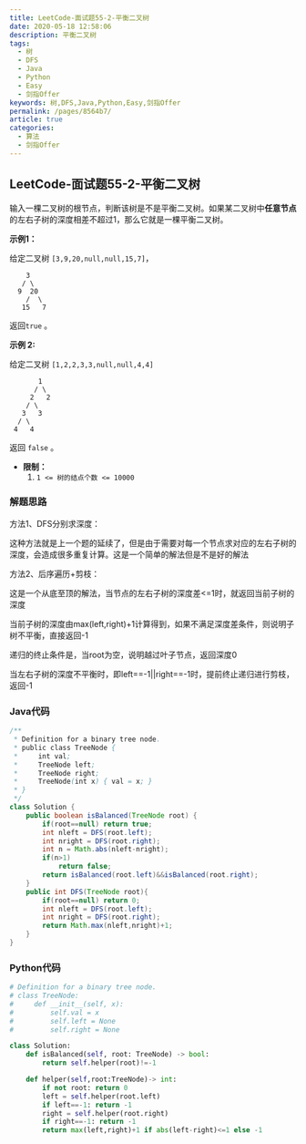 ```yaml
---
title: LeetCode-面试题55-2-平衡二叉树
date: 2020-05-18 12:58:06
description: 平衡二叉树
tags: 
  - 树
  - DFS
  - Java
  - Python
  - Easy
  - 剑指Offer
keywords: 树,DFS,Java,Python,Easy,剑指Offer
permalink: /pages/8564b7/
article: true
categories: 
  - 算法
  - 剑指Offer
---
```


## LeetCode-面试题55-2-平衡二叉树 

输入一棵二叉树的根节点，判断该树是不是平衡二叉树。如果某二叉树中**任意节点**的左右子树的深度相差不超过1，那么它就是一棵平衡二叉树。

 <!--more-->

**示例1：**

给定二叉树 `[3,9,20,null,null,15,7]`，

```
    3
   / \
  9  20
    /  \
   15   7
```

返回`true` 。

**示例 2:**

给定二叉树 `[1,2,2,3,3,null,null,4,4]`

```
       1
      / \
     2   2
    / \
   3   3
  / \
 4   4
```

返回 `false` 。

- **限制：**
  1. `1 <= 树的结点个数 <= 10000`

### 解题思路

方法1、DFS分别求深度：

这种方法就是上一个题的延续了，但是由于需要对每一个节点求对应的左右子树的深度，会造成很多重复计算。这是一个简单的解法但是不是好的解法

方法2、后序遍历+剪枝：

这是一个从底至顶的解法，当节点的左右子树的深度差<=1时，就返回当前子树的深度

当前子树的深度由max(left,right)+1计算得到，如果不满足深度差条件，则说明子树不平衡，直接返回-1

递归的终止条件是，当root为空，说明越过叶子节点，返回深度0

当左右子树的深度不平衡时，即left==-1||right==-1时，提前终止递归进行剪枝，返回-1

### Java代码

```java
/**
 * Definition for a binary tree node.
 * public class TreeNode {
 *     int val;
 *     TreeNode left;
 *     TreeNode right;
 *     TreeNode(int x) { val = x; }
 * }
 */
class Solution {
    public boolean isBalanced(TreeNode root) {
        if(root==null) return true;
        int nleft = DFS(root.left);
        int nright = DFS(root.right);
        int n = Math.abs(nleft-nright);
        if(n>1)
            return false;
        return isBalanced(root.left)&&isBalanced(root.right);
    }
    public int DFS(TreeNode root){
        if(root==null) return 0;
        int nleft = DFS(root.left);
        int nright = DFS(root.right);
        return Math.max(nleft,nright)+1;
    }
}
```

### Python代码

```python
# Definition for a binary tree node.
# class TreeNode:
#     def __init__(self, x):
#         self.val = x
#         self.left = None
#         self.right = None

class Solution:
    def isBalanced(self, root: TreeNode) -> bool:
        return self.helper(root)!=-1

    def helper(self,root:TreeNode)-> int:
        if not root: return 0
        left = self.helper(root.left)
        if left==-1: return -1
        right = self.helper(root.right)
        if right==-1: return -1
        return max(left,right)+1 if abs(left-right)<=1 else -1
```
